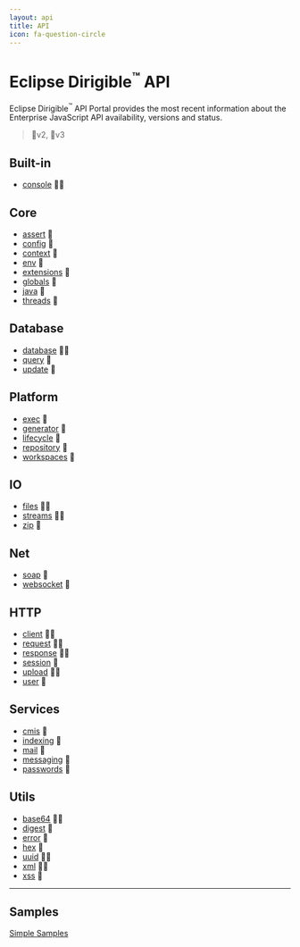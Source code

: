 ```yaml
---
layout: api
title: API
icon: fa-question-circle
---
```


Eclipse Dirigible<sup>&trade;</sup> API
===

Eclipse Dirigible<sup>&trade;</sup> API Portal provides the most recent information about the Enterprise JavaScript API availability, versions and status.

> 🔸v2, 🔹v3


Built-in
---

* [console](console.html) 🔸🔹


Core
---

* [assert](assert.html) 🔸
* [config](config.html) 🔸
* [context](context.html) 🔸
* [env](env.html) 🔸
* [extensions](extensions.html) 🔸
* [globals](globals.html) 🔸
* [java](java.html) 🔹
* [threads](threads.html) 🔸


Database
---

* [database](database.html) 🔸🔹
* [query](database_query.html) 🔹
* [update](database_update.html) 🔹



Platform
---

* [exec](exec.html) 🔸
* [generator](generator.html) 🔸
* [lifecycle](lifecycle.html) 🔸
* [repository](repository.html) 🔸
* [workspaces](workspaces.html) 🔸


IO
---

* [files](files.html) 🔸🔹
* [streams](streams.html) 🔸🔹
* [zip](zip.html) 🔸


Net
---

* [soap](soap.html) 🔸
* [websocket](websocket.html) 🔸


HTTP
----

* [client](http_client.html) 🔸🔹
* [request](http_request.html) 🔸🔹
* [response](http_response.html) 🔸🔹
* [session](http_session.html) 🔸
* [upload](http_upload.html) 🔸🔹
* [user](http_user.html) 🔸


Services
---

* [cmis](cmis.html) 🔸
* [indexing](indexing.html) 🔸
* [mail](mail.html) 🔸
* [messaging](messaging.html) 🔸
* [passwords](passwords.html) 🔸


Utils
---

* [base64](utils_base64.html) 🔸🔹
* [digest](utils_digest.html) 🔸
* [error](utils_error.html) 🔸
* [hex](utils_hex.html) 🔸
* [uuid](utils_uuid.html) 🔸🔹
* [xml](utils_xml.html) 🔸🔹
* [xss](utils_xss.html) 🔸



---

Samples
---

[Simple Samples](../samples/index.html)

